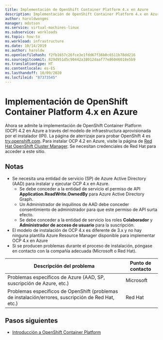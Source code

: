 ```yaml
---
title: Implementación de OpenShift Container Platform 4.x en Azure
description: Implementación de OpenShift Container Platform 4.x en Azure.
author: haroldwongms
manager: mdotson
ms.service: virtual-machines-linux
ms.subservice: workloads
ms.topic: how-to
ms.workload: infrastructure
ms.date: 10/14/2019
ms.author: haroldw
ms.openlocfilehash: f2fb1657c26fce3e1fdd67f36b0c6511b78dd216
ms.sourcegitcommit: 829d951d5c90442a38012daaf77e86046018e5b9
ms.translationtype: HT
ms.contentlocale: es-ES
ms.lasthandoff: 10/09/2020
ms.locfileid: "87373545"
---
```

# <a name="deploy-openshift-container-platform-4x-in-azure"></a>Implementación de OpenShift Container Platform 4.x en Azure

Ahora se admite la implementación de OpenShift Container Platform (OCP) 4.2 en Azure a través del modelo de infraestructura aprovisionada por el instalador (IPI).  La página de aterrizaje para probar OpenShift 4 es [try.openshift.com](https://try.openshift.com/). Para instalar OCP 4.2 en Azure, visite la página de [Red Hat OpenShift Cluster Manager](https://cloud.redhat.com/openshift/install/azure/installer-provisioned).  Se necesitan credenciales de Red Hat para acceder a este sitio.


## <a name="notes"></a>Notas 

 - Se necesita una entidad de servicio (SP) de Azure Active Directory (AAD) para instalar y ejecutar OCP 4.x en Azure.
     - Se debe conceder a la entidad de servicio el permiso de API **Application.ReadWrite.OwnedBy** para Azure Active Directory Graph.
     - Un Administrador de inquilinos de AAD debe conceder consentimiento de administrador para que este permiso de API surta efecto.
     - Se debe conceder a la entidad de servicio los roles **Colaborador** y **Administrador de acceso de usuario** para la suscripción.
 - El modelo de instalación de OCP 4.x es diferente de 3.x y no hay ninguna plantilla Azure Resource Manager disponible para implementar OCP 4.x en Azure
 - Si se producen problemas durante el proceso de instalación, póngase en contacto con la compañía adecuada (Microsoft o Red Hat).

| Descripción del problema | Punto de contacto |
|-------------------|---------------|
| Problemas específicos de Azure (AAD, SP, suscripción de Azure, etc.)                              | Microsoft |
| Problemas específicos de OpenShift (problemas de instalación/errores, suscripción de Red Hat, etc.) |  Red Hat  |




## <a name="next-steps"></a>Pasos siguientes

- [Introducción a OpenShift Container Platform](https://docs.openshift.com)

